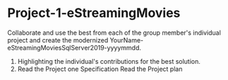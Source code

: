 # Project-1-eStreamingMovies
Collaborate and use the best from each of the group member's individual project and create the modernized YourName-eStreamingMoviesSqlServer2019-yyyymmdd.  
  1. Highlighting the individual's contributions for the best solution.  
  2. Read the Project one Specification Read the Project plan
